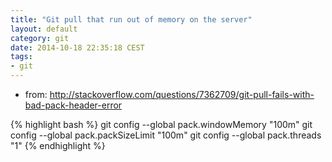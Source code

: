 ```yaml
---
title: "Git pull that run out of memory on the server"
layout: default
category: git
date: 2014-10-18 22:35:18 CEST
tags:
- git
---
```



- from: http://stackoverflow.com/questions/7362709/git-pull-fails-with-bad-pack-header-error

{% highlight bash %}
git config --global pack.windowMemory "100m"
git config --global pack.packSizeLimit "100m"
git config --global pack.threads "1"
{% endhighlight %}
